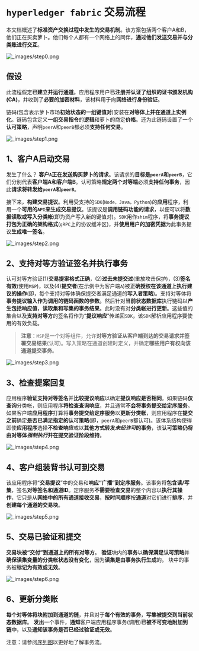 # `hyperledger fabric` 交易流程

本文档概述了**标准资产交换过程中发生的交易机制**。该方案包括两个客户A和B，他们正在买卖萝卜。他们每个人都有一个网络上的同伴，**通过他们发送交易并与分类账进行交互**。

![_images/step0.png](https://hyperledger-fabric.readthedocs.io/en/latest/_images/step0.png)

## 假设

此流程假定**已建立并运行通道**。应用程序用户**已注册并认证了组织的证书颁发机构(CA)**，并收到了**必要的加密材料**，该材料用于向**网络进行身份验证**。

链码(包含表示萝卜市场**初始状态的一组键值对**)安装在**对等体上并在通道上实例化**。链码包含定义**一组交易指令**的**逻辑**和萝卜的商定**价格**。还为此链码设置了一个**认可策略**，声明`peerA`和`peerB`都必须**支持任何交易**。

![_images/step1.png](https://hyperledger-fabric.readthedocs.io/en/latest/_images/step1.png)

## 1、客户A启动交易

发生了什么？ **客户`A`正在发送购买萝卜的请求**。该请求的**目标是`peerA`和`peerB`**，它们分别代表**客户端A和客户端B**。认可策略**规定两个对等端**必须**支持任何事务**，因此**请求将转发给`peerA`和`peerB`**。

接下来，**构建交易提议**。利用受支持的`SDK`(`Node，Java，Python`)的**应用**程序，利用一个**可用的`API`**来生成**交易提议**。该提议是**调用链码功能的请求**，以便可以将**数据读取或写入分类帐**(即为资产写入新的键值对)。`SDK`用作`shim`程序，将**事务提议打包为正确的架构格式**(`gRPC`上的协议缓冲区)，并**使用用户的加密凭据**为此事务提议**生成唯一签名**。

![_images/step2.png](https://hyperledger-fabric.readthedocs.io/en/latest/_images/step2.png)

## 2、支持对等方验证签名并执行事务

认可对等方验证(1)**交易提案格式正确**，(2)**过去未提交过**(重放攻击保护)，(3)**签名有效**(使用`MSP`)，以及(4)**提交者**(在示例中为客户端`A`)被**正确授权在该通道上执行建议的操作**(即，每个支持对等体确保提交者满足通道的**写入者策略**)。支持对等体将**事务提议输入作为调用的链码函数的参数**。然后针对**当前状态数据库**执行链码以**产生包括响应值**，**读取集和写集的事务结果**。此时没有对**分类帐进行更新**。这些值的集合以及**支持对等方**的签名将作为“**提议响应**”传递回`SDK`，该`SDK`解析应用程序要使用的有效负载。

> **注意**：`MSP`是一个对等组件，允许**对等方验证从客户端到达的交易请求并签署交易结果**(认可)。写入策略在通道创建时定义，并确定**哪些用户有权向该通道提交事务**。

![_images/step3.png](https://hyperledger-fabric.readthedocs.io/en/latest/_images/step3.png)

## 3、检查提案回复

应用程序**验证支持对等签名**并**比较提议响应**以确定**提议响应是否相同**。如果链码**仅查询**分类帐，则应用程序**将检查查询响应**，并且通常**不会将事务提交给定序服务**。如果客户端**应用程序**打算将**事务提交给定序服务**以**更新分类帐**，则应用程序在**提交之前**确定**是否已满足指定的认可策略**(即，`peerA`和`peerB`都认可)。该体系结构使得即使**应用程序**选择**不检查响应**或以**其他方式转发*未经许可*的事务**，该**认可策略仍将由对等体*强制执行*并在提交验证阶段维持**。

![_images/step4.png](https://hyperledger-fabric.readthedocs.io/en/latest/_images/step4.png)

## 4、客户组装背书认可到交易

该应用程序将“**交易提议**”中的交易和**响应“广播”到定序服务**。该事务将**包含读/写集**，签名**对等签名和通道ID**。定序服务**不需要检查交易**的整个内容以**执行其操作**，它只是从**网络中的所有通道接收交易**，**按时间顺序**按**通道**对它们进行**排序**，并**创建每个通道的交易块**。

![_images/step5.png](https://hyperledger-fabric.readthedocs.io/en/latest/_images/step5.png)

## 5、交易已验证和提交

**交易块被“交付”到通道上的所有对等方**。 **验证**块内的**事务**以**确保满足认可策略**并**确保读集变量的分类帐状态没有变化**，因为**读集是由事务执行生成**的。 块中的事务被**标记为有效或无效**。

![_images/step6.png](https://hyperledger-fabric.readthedocs.io/en/latest/_images/step6.png)

## 6、更新分类账

**每个对等体将块附加到通道的链**，并且对于**每个有效的事务**，**写集被提交到当前状态数据库**。 **发出**一个事件，**通知**客户端应用程序事务(调用)**已被不可变地附加到链中**，以及**通知该事务是否已经过验证或无效**。

注意：请参阅[序列图](https://hyperledger-fabric.readthedocs.io/en/latest/arch-deep-dive.html#swimlane)以更好地了解事务流。

